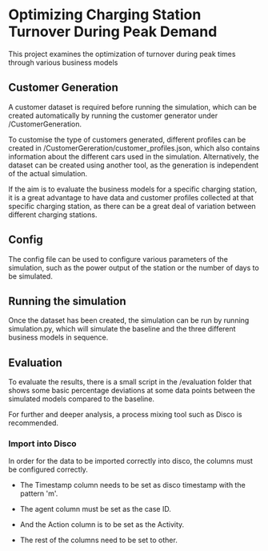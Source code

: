 
# Optimizing Charging Station Turnover During Peak Demand

This project examines the optimization of turnover during peak times through various business models

## Customer Generation

A customer dataset is required before running the simulation, which can be created automatically by running the customer generator under /CustomerGeneration.

To customise the type of customers generated, different profiles can be created in /CustomerGereration/customer_profiles.json, which also contains information about the different cars used in the simulation. Alternatively, the dataset can be created using another tool, as the generation is independent of the actual simulation.

If the aim is to evaluate the business models for a specific charging station, it is a great advantage to have data and customer profiles collected at that specific charging station, as there can be a great deal of variation between different charging stations.
## Config

The config file can be used to configure various parameters of the simulation, such as the power output of the station or the number of days to be simulated.


## Running the simulation

Once the dataset has been created, the simulation can be run by running simulation.py, which will simulate the baseline and the three different business models in sequence. 
## Evaluation

To evaluate the results, there is a small script in the /evaluation folder that shows some basic percentage deviations at some data points between the simulated models compared to the baseline.

For further and deeper analysis, a process mixing tool such as Disco is recommended.

### Import into Disco

In order for the data to be imported correctly into disco, the columns must be configured correctly.

- The Timestamp column needs to be set as disco timestamp with the pattern 'm'.

- The agent column must be set as the case ID.

- And the Action column is to be set as the Activity.

- The rest of the columns need to be set to other.
